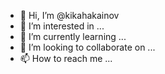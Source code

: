 - 👋 Hi, I’m @kikahakainov
- 👀 I’m interested in ...
- 🌱 I’m currently learning ...
- 💞️ I’m looking to collaborate on ...
- 📫 How to reach me ...

<!---
kikahakainov/kikahakainov is a ✨ special ✨ repository because its `README.md` (this file) appears on your GitHub profile.
You can click the Preview link to take a look at your changes.
--->
